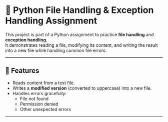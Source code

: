 # 📝 Python File Handling & Exception Handling Assignment

This project is part of a Python assignment to practice **file handling** and **exception handling**.  
It demonstrates reading a file, modifying its content, and writing the result into a new file while handling common file errors.

---

## 🚀 Features
- Reads content from a text file.
- Writes a **modified version** (converted to uppercase) into a new file.
- Handles errors gracefully:
  - File not found
  - Permission denied
  - Other unexpected errors

---
